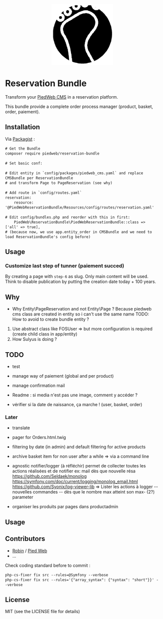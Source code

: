 <p align="center"><a href="https://piedweb.com">
<img src="https://raw.githubusercontent.com/PiedWeb/piedweb-devoluix-theme/master/src/img/logo_title.png" width="200" height="200" alt="PiedWeb.com" />
</a></p>

# Reservation Bundle

Transform your [PiedWeb CMS](https://github.com/PiedWeb/CMS) in a reservation platform.

This bundle provide a complete order process manager (product, basket, order, paiement).

## Installation

Via [Packagist](https://packagist.org/packages/piedweb/reservation-bundle) :

```
# Get the Bundle
composer require piedweb/reservation-bundle

# Set basic conf:

# Edit entity in `config/packages/piedweb_cms.yaml` and replace CMSBundle per ReservationBundle
# and transform Page to PageReservation (see why)

# Add route in `config/routes.yaml`
reservation:
    resource: '@PiedWebReservationBundle/Resources/config/routes/reservation.yaml'

# Edit config/bundles.php and reorder with this in first:
    PiedWeb\ReservationBundle\PiedWebReservationBundle::class => ['all' => true],
# (because now, we use app.entity_order in CMSBundle and we need to load ReservationBundle's config before)
```



## Usage

### Customize last step of tunner (paiement succed)

By creating a page with `step-6` as slug. Only main content will be used.
Think to disable publication by putting the creation date today + 100 years.


## Why

- Why Entity\PageReservation and not Entity\Page ?
Because piedweb cms class are created in entity so i can't use the same name
TODO: How to avoid to create bundle entity ?
1. Use abstract class like FOSUser => but more configuration is required (create child class in app/entity)
2. How Sulyus is doing ?


## TODO

- test

- manage way of paiement (global and per product)
- manage confirmation mail

- Readme : si media n'est pas une image, comment y accéder ?

- vérifier si la date de naissance, ça marche ! (user, basket, order)


### Later

- translate

- pager for Orders.html.twig

- filtering by date (in admin) and default filtering for active products
- archive basket item for non user after a while => via a command line

- agnostic notifier/logger (à réfléchir)
   permet de collecter toutes les actions réalisées et de notifier ex: mail dès que nouvelle résa
    https://github.com/Seldaek/monolog
    https://symfony.com/doc/current/logging/monolog_email.html
    https://github.com/Syonix/log-viewer-lib
=> Lister les actions à logger
-- nouvelles commandes
-- dès que le nombre max atteint son max- (2?) parameter

- organiser les produits par pages dans productadmin

## Usage



## Contributors

* [Robin](https://www.robin-d.fr/) / [Pied Web](https://piedweb.com)
* ...

Check coding standard before to commit :
```
php-cs-fixer fix src --rules=@Symfony --verbose
php-cs-fixer fix src --rules='{"array_syntax": {"syntax": "short"}}' --verbose
```



## License

MIT (see the LICENSE file for details)
